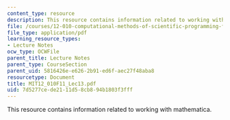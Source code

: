 ```yaml
---
content_type: resource
description: This resource contains information related to working with mathematica.
file: /courses/12-010-computational-methods-of-scientific-programming-fall-2011/7d5277cede2111d58cb894b1803f3fff_MIT12_010F11_Lec13.pdf
file_type: application/pdf
learning_resource_types:
- Lecture Notes
ocw_type: OCWFile
parent_title: Lecture Notes
parent_type: CourseSection
parent_uid: 5816426e-e626-2b91-ed6f-aec27f48aba8
resourcetype: Document
title: MIT12_010F11_Lec13.pdf
uid: 7d5277ce-de21-11d5-8cb8-94b1803f3fff
---
```

This resource contains information related to working with mathematica.

